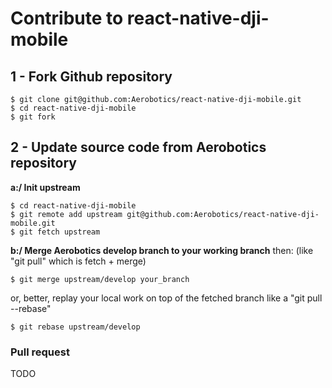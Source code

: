 # Contribute to react-native-dji-mobile

## 1 - Fork Github repository
```shell
$ git clone git@github.com:Aerobotics/react-native-dji-mobile.git
$ cd react-native-dji-mobile
$ git fork 
```

## 2 - Update source code from Aerobotics repository

__a:/ Init upstream__
```shell
$ cd react-native-dji-mobile
$ git remote add upstream git@github.com:Aerobotics/react-native-dji-mobile.git
$ git fetch upstream
```

__b:/ Merge Aerobotics develop branch to your working branch__
then: (like "git pull" which is fetch + merge)
```shell
$ git merge upstream/develop your_branch
```

or, better, replay your local work on top of the fetched branch like a "git pull --rebase"
```shell
$ git rebase upstream/develop
```

### Pull request
TODO
